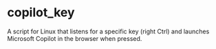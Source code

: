 # copilot_key
A script for Linux that listens for a specific key (right Ctrl) and launches Microsoft Copilot in the browser when pressed.

